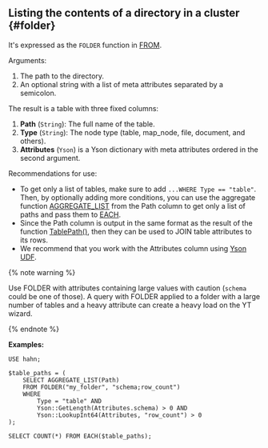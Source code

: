 ## Listing the contents of a directory in a cluster {#folder}

It's expressed as the `FOLDER` function in [FROM](#from).

Arguments:

1. The path to the directory.
2. An optional string with a list of meta attributes separated by a semicolon.

The result is a table with three fixed columns:

1. **Path** (`String`): The full name of the table.
2. **Type** (`String`): The node type (table, map_node, file, document, and others).
3. **Attributes** (`Yson`) is a Yson dictionary with meta attributes ordered in the second argument.

Recommendations for use:

* To get only a list of tables, make sure to add `...WHERE Type == "table"`. Then, by optionally adding more conditions, you can use the aggregate function [AGGREGATE_LIST](../../../builtins/aggregation.md#aggregate-list) from the Path column to get only a list of paths and pass them to [EACH](#each).
* Since the Path column is output in the same format as the result of the function [TablePath()](../../../builtins/basic.md#tablepath), then they can be used to JOIN table attributes to its rows.
* We recommend that you work with the Attributes column using [Yson UDF](../../../udf/list/yson.md).

{% note warning %}

Use FOLDER with attributes containing large values with caution (`schema` could be one of those). A query with FOLDER applied to a folder with a large number of tables and a heavy attribute can create a heavy load on the YT wizard.

{% endnote %}

**Examples:**

```yql
USE hahn;

$table_paths = (
    SELECT AGGREGATE_LIST(Path)
    FROM FOLDER("my_folder", "schema;row_count")
    WHERE
        Type = "table" AND
        Yson::GetLength(Attributes.schema) > 0 AND
        Yson::LookupInt64(Attributes, "row_count") > 0
);

SELECT COUNT(*) FROM EACH($table_paths);
```

